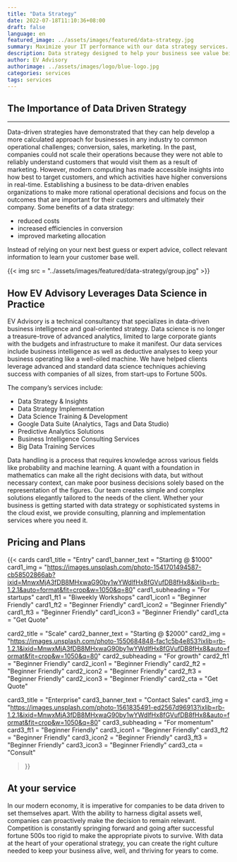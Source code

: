 ```yaml
---
title: "Data Strategy"
date: 2022-07-18T11:10:36+08:00
draft: false
language: en
featured_image: ../assets/images/featured/data-strategy.jpg
summary: Maximize your IT performance with our data strategy services. Consultancy, management and optimization to improve efficiency, security and revenue growth for your business.   
description: Data strategy designed to help your business see value being left on the table
author: EV Advisory
authorimage: ../assets/images/logo/blue-logo.jpg
categories: services
tags: services
---
```


## The Importance of Data Driven Strategy

***

Data-driven strategies have demonstrated that they can help develop a more calculated
approach for businesses in any industry  to common operational challenges;
conversion, sales, marketing.  In the past, companies could not scale their
operations because they were not able to reliably understand customers that
would visit them as a result of marketing. However, modern computing has
made accessible insights into how best to target customers, and which activities
have higher conversions in real-time. Establishing a business to be data-driven enables
organizations to make more rational operational decisions and focus on the
outcomes that are important for their customers and ultimately their company.
Some benefits of a data strategy:

- reduced costs  
- increased efficiencies in conversion  
- improved marketing allocation  

Instead of relying on your next best guess or expert advice, collect relevant
information to learn your customer base well.  

{{< img src = "../assets/images/featured/data-strategy/group.jpg" >}}

## How EV Advisory Leverages Data Science in Practice  
EV Advisory is a technical consultancy that specializes in data-driven business
intelligence and goal-oriented strategy. Data science is no longer a treasure-trove
of advanced analytics, limited to large corporate giants with the budgets and
infrastructure to make it manifest. Our data services include business intelligence
as well as deductive analyses to keep your business operating like a well-oiled machine.
We have helped clients leverage advanced and standard data science techniques
achieving success with companies of all sizes, from start-ups to Fortune 500s.  

The company’s services include:
- Data Strategy & Insights  
- Data Strategy Implementation  
- Data Science Training & Development  
- Google Data Suite (Analytics, Tags and Data Studio)  
- Predictive Analytics Solutions  
- Business Intelligence Consulting Services  
- Big Data Training Services  

Data handling is a process that requires knowledge across various
fields like probability and machine learning. A quant with a foundation in mathematics
can make all the right decisions with data, but without necessary context, can make
poor business decisions solely based on the representation of the figures.
Our team creates simple and complex solutions elegantly tailored to the needs of the client.
Whether your business is getting started with data strategy or sophisticated systems in
the cloud exist, we provide consulting, planning and implementation services where you need it.  


## Pricing and Plans

{{< cards
card1_title = "Entry"
card1_banner_text = "Starting @ $1000"
card1_img = "https://images.unsplash.com/photo-1541701494587-cb58502866ab?ixid=MnwxMjA3fDB8MHxwaG90by1wYWdlfHx8fGVufDB8fHx8&ixlib=rb-1.2.1&auto=format&fit=crop&w=1050&q=80"
card1_subheading = "For startups"
card1_ft1 = "Biweekly Workshops"
card1_icon1 = "Beginner Friendly"
card1_ft2 = "Beginner Friendly"
card1_icon2 = "Beginner Friendly"
card1_ft3 = "Beginner Friendly"
card1_icon3 = "Beginner Friendly"
card1_cta = "Get Quote"

card2_title = "Scale"
card2_banner_text = "Starting @ $2000"
card2_img = "https://images.unsplash.com/photo-1550684848-fac1c5b4e853?ixlib=rb-1.2.1&ixid=MnwxMjA3fDB8MHxwaG90by1wYWdlfHx8fGVufDB8fHx8&auto=format&fit=crop&w=1050&q=80"
card2_subheading = "For growth"
card2_ft1 = "Beginner Friendly"
card2_icon1 = "Beginner Friendly"
card2_ft2 = "Beginner Friendly"
card2_icon2 = "Beginner Friendly"
card2_ft3 = "Beginner Friendly"
card2_icon3 = "Beginner Friendly"
card2_cta = "Get Quote"

card3_title = "Enterprise"
card3_banner_text = "Contact Sales"
card3_img = "https://images.unsplash.com/photo-1561835491-ed2567d96913?ixlib=rb-1.2.1&ixid=MnwxMjA3fDB8MHxwaG90by1wYWdlfHx8fGVufDB8fHx8&auto=format&fit=crop&w=1050&q=80"
card3_subheading = "For momentum"
card3_ft1 = "Beginner Friendly"
card3_icon1 = "Beginner Friendly"
card3_ft2 = "Beginner Friendly"
card3_icon2 = "Beginner Friendly"
card3_ft3 = "Beginner Friendly"
card3_icon3 = "Beginner Friendly"
card3_cta = "Consult"

>}}  

## At your service  

In our modern economy, it is imperative for companies to be data driven to set themselves apart.
With the ability to harness digital assets well, companies can proactively make the decision to
remain relevant. Competition is constantly springing forward and going after successful fortune
500s too rigid to make the appropriate pivots to survive. With data at the heart of your operational
strategy, you can create the right culture needed to keep your business alive, well, and thriving
for years to come.  
